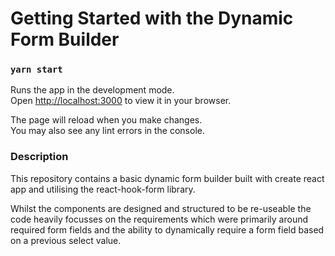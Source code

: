 # Getting Started with the Dynamic Form Builder

### `yarn start`

Runs the app in the development mode.\
Open [http://localhost:3000](http://localhost:3000) to view it in your browser.

The page will reload when you make changes.\
You may also see any lint errors in the console.

### Description
This repository contains a basic dynamic form builder built with create react app and utilising the react-hook-form library.

Whilst the components are designed and structured to be re-useable the code heavily focusses on the requirements which were primarily around required form fields and the ability to dynamically require a form field based on a previous select value.
